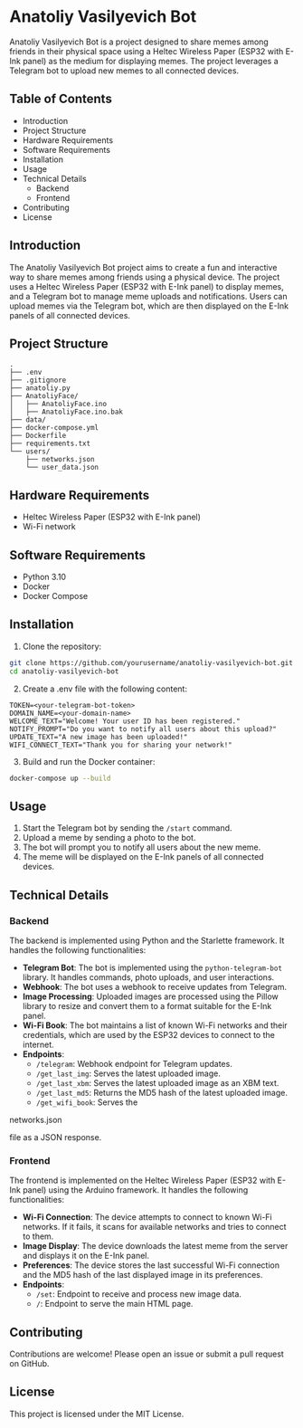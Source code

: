 # Anatoliy Vasilyevich Bot

Anatoliy Vasilyevich Bot is a project designed to share memes among friends in their physical space using a Heltec Wireless Paper (ESP32 with E-Ink panel) as the medium for displaying memes. The project leverages a Telegram bot to upload new memes to all connected devices.

## Table of Contents

- Introduction
- Project Structure
- Hardware Requirements
- Software Requirements
- Installation
- Usage
- Technical Details
  - Backend
  - Frontend
- Contributing
- License

## Introduction

The Anatoliy Vasilyevich Bot project aims to create a fun and interactive way to share memes among friends using a physical device. The project uses a Heltec Wireless Paper (ESP32 with E-Ink panel) to display memes, and a Telegram bot to manage meme uploads and notifications. Users can upload memes via the Telegram bot, which are then displayed on the E-Ink panels of all connected devices.

## Project Structure

```
.
├── .env
├── .gitignore
├── anatoliy.py
├── AnatoliyFace/
│   ├── AnatoliyFace.ino
│   ├── AnatoliyFace.ino.bak
├── data/
├── docker-compose.yml
├── Dockerfile
├── requirements.txt
└── users/
    ├── networks.json
    └── user_data.json
```

## Hardware Requirements

- Heltec Wireless Paper (ESP32 with E-Ink panel)
- Wi-Fi network

## Software Requirements

- Python 3.10
- Docker
- Docker Compose

## Installation

1. Clone the repository:

```sh
git clone https://github.com/yourusername/anatoliy-vasilyevich-bot.git
cd anatoliy-vasilyevich-bot
```

2. Create a .env file with the following content:

```
TOKEN=<your-telegram-bot-token>
DOMAIN_NAME=<your-domain-name>
WELCOME_TEXT="Welcome! Your user ID has been registered."
NOTIFY_PROMPT="Do you want to notify all users about this upload?"
UPDATE_TEXT="A new image has been uploaded!"
WIFI_CONNECT_TEXT="Thank you for sharing your network!"
```

3. Build and run the Docker container:

```sh
docker-compose up --build
```

## Usage

1. Start the Telegram bot by sending the `/start` command.
2. Upload a meme by sending a photo to the bot.
3. The bot will prompt you to notify all users about the new meme.
4. The meme will be displayed on the E-Ink panels of all connected devices.

## Technical Details

### Backend

The backend is implemented using Python and the Starlette framework. It handles the following functionalities:

- **Telegram Bot**: The bot is implemented using the `python-telegram-bot` library. It handles commands, photo uploads, and user interactions.
- **Webhook**: The bot uses a webhook to receive updates from Telegram.
- **Image Processing**: Uploaded images are processed using the Pillow library to resize and convert them to a format suitable for the E-Ink panel.
- **Wi-Fi Book**: The bot maintains a list of known Wi-Fi networks and their credentials, which are used by the ESP32 devices to connect to the internet.
- **Endpoints**:
  - `/telegram`: Webhook endpoint for Telegram updates.
  - `/get_last_img`: Serves the latest uploaded image.
  - `/get_last_xbm`: Serves the latest uploaded image as an XBM text.
  - `/get_last_md5`: Returns the MD5 hash of the latest uploaded image.
  - `/get_wifi_book`: Serves the 

networks.json

 file as a JSON response.

### Frontend

The frontend is implemented on the Heltec Wireless Paper (ESP32 with E-Ink panel) using the Arduino framework. It handles the following functionalities:

- **Wi-Fi Connection**: The device attempts to connect to known Wi-Fi networks. If it fails, it scans for available networks and tries to connect to them.
- **Image Display**: The device downloads the latest meme from the server and displays it on the E-Ink panel.
- **Preferences**: The device stores the last successful Wi-Fi connection and the MD5 hash of the last displayed image in its preferences.
- **Endpoints**:
  - `/set`: Endpoint to receive and process new image data.
  - `/`: Endpoint to serve the main HTML page.

## Contributing

Contributions are welcome! Please open an issue or submit a pull request on GitHub.

## License

This project is licensed under the MIT License. 